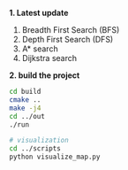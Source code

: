 **1. Latest update**
1. Breadth First Search (BFS)
2. Depth First Search (DFS)
3. A* search 
4. Dijkstra search
 
**2. build the project**
```bash
cd build
cmake ..
make -j4
cd ../out
./run

# visualization
cd ../scripts
python visualize_map.py
```
